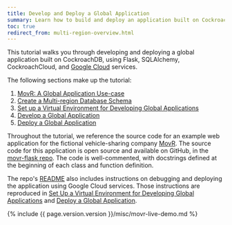 ```yaml
---
title: Develop and Deploy a Global Application
summary: Learn how to build and deploy an application built on CockroachDB, using Flask, SQLAlchemy, CockroachCloud, and Google Cloud services.
toc: true
redirect_from: multi-region-overview.html
---
```


This tutorial walks you through developing and deploying a global application built on CockroachDB, using Flask, SQLAlchemy, CockroachCloud, and [Google Cloud](https://cloud.google.com/) services.

The following sections make up the tutorial:

1. [MovR: A Global Application Use-case](movr-flask-use-case.html)
1. [Create a Multi-region Database Schema](movr-flask-database.html)
1. [Set up a Virtual Environment for Developing Global Applications](movr-flask-setup.html)
1. [Develop a Global Application](movr-flask-application.html)
1. [Deploy a Global Application](movr-flask-deployment.html)

Throughout the tutorial, we reference the source code for an example web application for the fictional vehicle-sharing company [MovR](movr.html). The source code for this application is open source and available on GitHub, in the [movr-flask repo](https://github.com/cockroachlabs/movr-flask). The code is well-commented, with docstrings defined at the beginning of each class and function definition.

The repo's [README](https://github.com/cockroachlabs/movr-flask/blob/master/README.md) also includes instructions on debugging and deploying the application using Google Cloud services. Those instructions are reproduced in [Set Up a Virtual Environment for Developing Global Applications](movr-flask-setup.html) and [Deploy a Global Application](movr-flask-deployment.html).

{% include {{ page.version.version }}/misc/movr-live-demo.md %}
